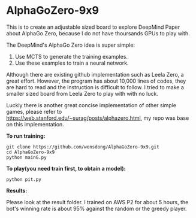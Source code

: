 # AlphaGoZero-9x9
This is to create an adjustable sized board to explore DeepMind Paper about AlphaGo Zero, because I do not have thoursands GPUs to play with.

The DeepMind's AlphaGo Zero idea is super simple:

1. Use MCTS to generate the training examples.
2. Use these examples to train a neural network.

Although there are existing github implementation such as Leela Zero, a great effort. However, the program has about 10,000 lines of codes, they are hard to read and the instruction is difficult to follow. I tried to make a smaller sized board from Leela Zero to play with with no luck.

Luckly there is another great concise implementation of other simple games, please refer to https://web.stanford.edu/~surag/posts/alphazero.html,
my repo was base on this implementation.

**To run training:**
```
git clone https://github.com/wensdong/AlphaGoZero-9x9.git
cd AlphaGoZero-9x9
python mainG.py
```
**To play(you need train first, to obtain a model):**
```
python pit.py
```
**Results:**

Please look at the result folder. I trained on AWS P2 for about 5 hours, the bot's winning rate is about 95% against the random or the greedy player.
